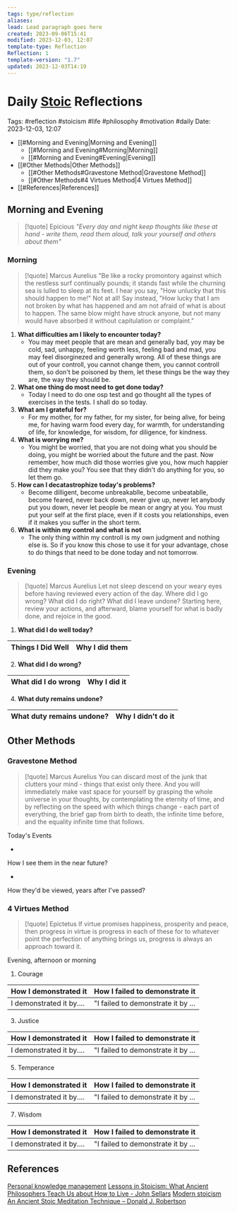 ```yaml
---
tags: type/reflection
aliases: 
lead: Lead paragraph goes here
created: 2023-09-06T15:41
modified: 2023-12-03, 12:07
template-type: Reflection
Reflection: 1
template-version: "1.7"
updated: 2023-12-03T14:19
---
```



# Daily [Stoic](../SLIP-BOX/Stoicism.md) Reflections

Tags:  #reflection #stoicism #life #philosophy #motivation #daily 
Date: 2023-12-03, 12:07

- [[#Morning and Evening|Morning and Evening]]
	- [[#Morning and Evening#Morning|Morning]]
	- [[#Morning and Evening#Evening|Evening]]
- [[#Other Methods|Other Methods]]
	- [[#Other Methods#Gravestone Method|Gravestone Method]]
	- [[#Other Methods#4 Virtues Method|4 Virtues Method]]
- [[#References|References]]


## Morning and Evening

> [!quote] Epicious 
> _"Every day and night keep thoughts like these at hand - write them, read them aloud, talk your yourself and others about them"_

### Morning

> [!quote] Marcus Aurelius
> "Be like a rocky promontory against which the restless surf continually pounds; it stands fast while the churning sea is lulled to sleep at its feet. I hear you say, "How unlucky that this should happen to me!" Not at all! Say instead, "How lucky that I am not broken by what has happened and am not afraid of what is about to happen. The same blow might have struck anyone, but not many would have absorbed it without capitulation or complaint."

1. **What difficulties am I likely to encounter today?**
	- You may meet people that are mean and generally bad, yoy may be cold, sad, unhappy, feeling worth less, feeling bad and mad, you may feel disorginezed and generally wrong. All of these things are out of your controll, you cannot change them, you cannot controll them, so don't be poisoned by them, let these things be the way they are, the way they should be.
2. **What one thing do most need to get done today?**
	- Today I need to do one osp test and go thought all the types of exercises in the tests. I shall do so today. 
1. **What am I grateful for?**
	- For my mother, for my father, for my sister, for being alive, for being me, for having warm food every day, for warmth, for understanding of life, for knowledge, for wisdom, for diligence, for kindness. 
2. **What is worrying me?**
	- You might be worried, that you are not doing what you should be doing, you might be worried about the future and the past. Now remember, how much did those worries give you, how much happier did they make you? You see that they didn't do anything for you, so let them go.
3. **How can I decatastrophize today's problems?**
	- Become dilligent, become unbreakablle, become unbeatablle, become feared, never back down, never give up, never let anybody put you down, never let people be mean or angry at you. You must put your self at the first place, even if it costs you relationships, even if it makes you suffer in the short term. 
4. **What is within my control and what is not**
	- The only thing within my controll is my own judgment and nothing else is. So if you know this chose to use it for your advantage, chose to do things that need to be done today and not tomorrow.

### Evening

> [!quote] Marcus Aurelius
> Let not sleep descend on your weary eyes before having reviewed every action of the day. Where did I go wrong? What did I do right? What did I leave undone? Starting here, review your actions, and afterward, blame yourself for what is badly done, and rejoice in the good.

1. **What did I do well today?**

| Things I Did Well | Why I did them |
| ------------------- | ---------------- |

2. **What did I do wrong?**

| What did I do wrong | Why I did it |
| ------------------- | ---------------- |

4. **What duty remains undone?**

| What duty remains undone? | Why I didn't do it |
| ------------------- | ---------------- |

## Other Methods

### Gravestone Method

> [!quote] Marcus Aurelius
> You can discard most of the junk that clutters your mind - things that exist only there. And you will immediately make vast space for yourself by grasping the whole universe in your thoughts, by contemplating the eternity of time, and by reflecting on the speed with which things change - each part of everything, the brief gap from birth to death, the infinite time before, and the equality infinite time that follows. 

Today's Events 

-

How I see them in the near future? 

-

How they'd be viewed, years after I've passed?

### 4 Virtues Method

> [!quote] Epictetus 
> If virtue promises happiness, prosperity and peace, then progress in virtue is progress in each of these for to whatever point the perfection of anything brings us, progress is always an approach toward it.

Evening, afternoon or morning

1. Courage 

| How I demonstrated it  | How I failed to demonstrate it |
| ------------------- | ---------------- |
| I demonstrated it by....                 | "I failed to demonstrate it by ...              |

3. Justice

| How I demonstrated it  | How I failed to demonstrate it |
| ------------------- | ---------------- |
| I demonstrated it by....                 | "I failed to demonstrate it by ...             

5. Temperance

| How I demonstrated it  | How I failed to demonstrate it |
| ------------------- | ---------------- |
| I demonstrated it by....                 | "I failed to demonstrate it by ...             

7. Wisdom

| How I demonstrated it  | How I failed to demonstrate it |
| ------------------- | ---------------- |
| I demonstrated it by....                 | "I failed to demonstrate it by ...             

## References

[Personal knowledge management](Personal%20knowledge%20management.md)
[Lessons in Stoicism: What Ancient Philosophers Teach Us about How to Live - John Sellars](https://books.google.cz/books/about/Lessons_in_Stoicism.html?id=ky84zQEACAAJ&redir_esc=y)
[Modern stoicism](https://modernstoicism.com/)
[An Ancient Stoic Meditation Technique – Donald J. Robertson](https://donaldrobertson.name/2017/03/22/an-ancient-stoic-meditation-technique/)


